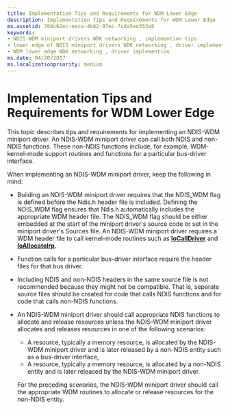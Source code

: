 ```yaml
---
title: Implementation Tips and Requirements for WDM Lower Edge
description: Implementation Tips and Requirements for WDM Lower Edge
ms.assetid: 760c62ec-eeca-4b62-97ec-7cda5ee353a8
keywords:
- NDIS-WDM miniport drivers WDK networking , implemention tips
- lower edge of NDIS miniport drivers WDK networking , driver implemention
- WDM lower edge WDK networking , driver implemention
ms.date: 04/20/2017
ms.localizationpriority: medium
---
```


# Implementation Tips and Requirements for WDM Lower Edge





This topic describes tips and requirements for implementing an NDIS-WDM miniport driver. An NDIS-WDM miniport driver can call both NDIS and non-NDIS functions. These non-NDIS functions include, for example, WDM-kernel-mode support routines and functions for a particular bus-driver interface.

When implementing an NDIS-WDM miniport driver, keep the following in mind:

-   Building an NDIS-WDM miniport driver requires that the NDIS\_WDM flag is defined before the Ndis.h header file is included. Defining the NDIS\_WDM flag ensures that Ndis.h automatically includes the appropriate WDM header file. The NDIS\_WDM flag should be either embedded at the start of the miniport driver's source code or set in the miniport driver's Sources file. An NDIS-WDM miniport driver requires a WDM header file to call kernel-mode routines such as [**IoCallDriver**](https://msdn.microsoft.com/library/windows/hardware/ff548336) and [**IoAllocateIrp**](https://msdn.microsoft.com/library/windows/hardware/ff548257).

-   Function calls for a particular bus-driver interface require the header files for that bus driver.

-   Including NDIS and non-NDIS headers in the same source file is not recommended because they might not be compatible. That is, separate source files should be created for code that calls NDIS functions and for code that calls non-NDIS functions.

-   An NDIS-WDM miniport driver should call appropriate NDIS functions to allocate and release resources unless the NDIS-WDM miniport driver allocates and releases resources in one of the following scenarios:

    -   A resource, typically a memory resource, is allocated by the NDIS-WDM miniport driver and is later released by a non-NDIS entity such as a bus-driver interface,
    -   A resource, typically a memory resource, is allocated by a non-NDIS entity and is later released by the NDIS-WDM miniport driver.

    For the preceding scenarios, the NDIS-WDM miniport driver should call the appropriate WDM routines to allocate or release resources for the non-NDIS entity.

 

 





